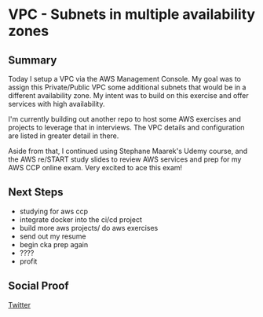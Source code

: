 
# VPC - Subnets in multiple availability zones

## Summary

Today I setup a VPC via the AWS Management Console. My goal was to assign this Private/Public VPC some additional subnets that would be in a different availability zone. My intent was to build on this exercise and offer services with high availability. 

I'm currently building out another repo to host some AWS exercises and projects to leverage that in interviews. The VPC details and configuration are listed in greater detail in there.

Aside from that, I continued using Stephane Maarek's Udemy course, and the AWS re/START study slides to review AWS services and prep for my AWS CCP online exam. Very excited to ace this exam!

## Next Steps

- studying for aws ccp
- integrate docker into the ci/cd project
- build more aws projects/ do aws exercises
- send out my resume
- begin cka prep again
- ????
- profit

## Social Proof

[Twitter](https://twitter.com/lrnallday/status/1334569883078627328)
